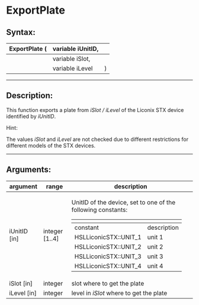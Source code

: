 # ExportPlate

## Syntax:

&#x20;

| ExportPlate ( | variable iUnitID, |   |
| ------------- | ----------------- | - |
|               | variable iSlot,   |   |
|               | variable iLevel   | ) |

&#x20;

***

## Description:

&#x20;

This function exports a plate from _iSlot / iLevel_ of the Liconix STX device identified by _iUnitID_.

&#x20;

Hint:

The values _iSlot_ and _iLevel_ are not checked due to different restrictions for different models of the STX devices.

&#x20;

***

## Arguments:

&#x20;

| argument      | range           | description                                                                                                                                                                                                                                                                                                                                                                                                                                  |
| ------------- | --------------- | -------------------------------------------------------------------------------------------------------------------------------------------------------------------------------------------------------------------------------------------------------------------------------------------------------------------------------------------------------------------------------------------------------------------------------------------- |
| iUnitID \[in] | integer \[1..4] | <p>UnitID of the device, set to one of the following constants:</p><p> </p><table data-header-hidden><thead><tr><th></th><th></th></tr></thead><tbody><tr><td>constant</td><td>description</td></tr><tr><td>HSLLiconicSTX::UNIT_1</td><td>unit 1</td></tr><tr><td>HSLLiconicSTX::UNIT_2</td><td>unit 2</td></tr><tr><td>HSLLiconicSTX::UNIT_3</td><td>unit 3</td></tr><tr><td>HSLLiconicSTX::UNIT_4</td><td>unit 4</td></tr></tbody></table> |
| iSlot \[in]   | integer         | slot where to get the plate                                                                                                                                                                                                                                                                                                                                                                                                                  |
| iLevel \[in]  | integer         | level in _iSlot_ where to get the plate                                                                                                                                                                                                                                                                                                                                                                                                      |

&#x20;
